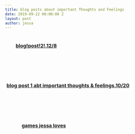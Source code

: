 ```yaml
---
title: blog posts about important Thoughts and Feelings
date: 2019-09-22 00:00:00 Z
layout: post
author: jessa
---
```


<body>
	<p>
<h3 style="background:white; border:1.5px ; padding: 5px 5px; margin-left: 30px; text-align: center; text-decoration: none; display: inline-block; "> <a href="/blogpost2.html"><strong>blog!post!2!.12/8</strong></a> </h3>

<br><br>

<h3 style="background:white; border:1.5px ; padding: 5px 5px; text-align: center; text-decoration: none; display: inline-block;"> <a href="/blogpost1.html"><strong>blog post 1 abt important thoughts & feelings.10/20</strong></a> 
</h3>

<br><br>

<h3 style="background:white; border:1.5px ; padding: 5px 5px; margin-left: 50px; text-align: center; text-decoration: none; display: inline-block;"> <a href="/games.html"><strong>games jessa loves</strong></a> 
</h3>

</p>
</body>